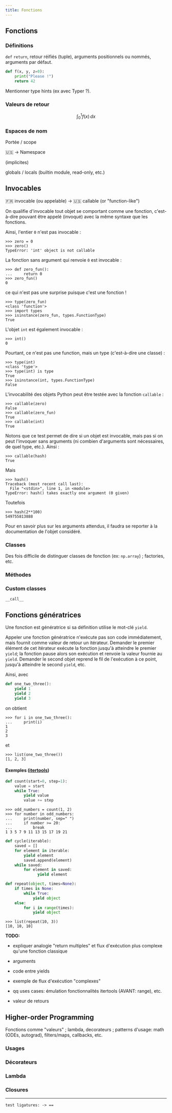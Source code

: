 ```yaml
---
title: Fonctions
---
```


Fonctions
--------------------------------------------------------------------------------

### Définitions

`def` `return`, retour réifiés (tuple), arguments positionnels ou nommés,
arguments par défaut.

``` python
def f(x, y, z=0):
    print("Please !")
    return 42
```

Mentionner type hints (ex avec Typer ?).

### Valeurs de retour

$$
\int_0^1 f(x) \, dx
$$

### Espaces de nom

Portée / scope

🇺🇸 → Namespace 

(implicites)

globals / locals (builtin module, read-only, etc.)


Invocables
--------------------------------------------------------------------------------

🇫🇷 invocable (ou appelable)  → 🇺🇸 callable (or "function-like")

On qualifie d'invocable tout objet se comportant comme une fonction,
c'est-à-dire pouvant être appelé (invoqué) avec la même syntaxe que
les fonctions.

Ainsi, l'entier `0` n'est pas invocable :

``` pycon
>>> zero = 0
>>> zero()
TypeError: 'int' object is not callable
```

La fonction sans argument qui renvoie `0` est invocable :

``` pycon
>>> def zero_fun():
...     return 0
>>> zero_fun()
0
```

ce qui n'est pas une surprise puisque c'est une fonction !

``` pycon
>>> type(zero_fun)
<class 'function'>
>>> import types
>>> isinstance(zero_fun, types.FunctionType)
True
```

L'objet `int` est également invocable :

``` pycon
>>> int()
0
```

Pourtant, ce n'est pas une function, mais un type (c'est-à-dire une classe) :

``` pycon
>>> type(int)
<class 'type'>
>>> type(int) is type
True
>>> isinstance(int, types.FunctionType)
False
```

L'invocabilité des objets Python peut être testée avec la fonction `callable` :

``` pycon
>>> callable(zero)
False
>>> callable(zero_fun)
True
>>> callable(int)
True
```

Notons que ce test permet de dire si un objet est invocable, mais pas si
on peut l'invoquer sans arguments (ni combien d'arguments sont nécessaires,
de quel type, etc.). Ainsi :

``` pycon
>>> callable(hash)
True
```

Mais
``` pycon
>>> hash()
Traceback (most recent call last):
  File "<stdin>", line 1, in <module>
TypeError: hash() takes exactly one argument (0 given)
```

Toutefois
``` pycon
>>> hash(2**100)
549755813888
```

Pour en savoir plus sur les arguments attendus, il faudra se reporter 
à la documentation de l'objet considéré.


### Classes

Des fois difficile de distinguer classes de fonction (ex: `np.array`) ;
factories, etc.

### Méthodes

### Custom classes

`__call__`


Fonctions génératrices
--------------------------------------------------------------------------------

Une fonction est génératrice si sa définition utilise le mot-clé `yield`.

Appeler une fonction génératrice n'exécute pas son code immédiatement,
mais fournit comme valeur de retour un itérateur. Demander le premier élément
de cet itérateur exécute la fonction jusqu'à atteindre le premier 
`yield`; la fonction pause alors son exécution et renvoie la valeur 
fournie au `yield`. Demander le second objet reprend le fil de l'exécution
à ce point, jusqu'à atteindre le second `yield`, etc.

Ainsi, avec 

``` python
def one_two_three():
    yield 1
    yield 2
    yield 3
```

on obtient

``` pycon
>>> for i in one_two_three():
...     print(i)
1
2
3
```

et

``` pycon
>>> list(one_two_three())
[1, 2, 3]
```

#### Exemples ([itertools])

[itertools]: https://docs.python.org/3/library/itertools.html#module-itertools

``` python
def count(start=0, step=1):
    value = start
    while True:
        yield value
        value += step
```

``` pycon
>>> odd_numbers = count(1, 2)
>>> for number in odd_numbers:
...     print(number, sep=" ")
...     if number >= 20:
...         break
1 3 5 7 9 11 13 15 17 19 21
```

``` python
def cycle(iterable):
    saved = []
    for element in iterable:
        yield element
        saved.append(element)
    while saved:
        for element in saved:
              yield element
```



``` python
def repeat(object, times=None):
    if times is None:
        while True:
            yield object
    else:
        for i in range(times):
            yield object
```

``` pycon
>>> list(repeat(10, 3))
[10, 10, 10]
```

**TODO:**

  - expliquer analogie "return multiples" et flux d'exécution plus complexe
    qu'une fonction classique

  - arguments

  - code entre yields

  - exemple de flux d'exécution "complexes"

  - qq uses cases: émulation fonctionnalités itertools (AVANT: range), etc.

  - valeur de retours



Higher-order Programming
--------------------------------------------------------------------------------

Fonctions comme "valeurs" ; lambda, decorateurs ; patterns d'usage: 
math (ODEs, autograd), filters/maps, callbacks, etc.

### Usages

### Décorateurs

### Lambda

### Closures


--------------------------------------------------------------------------------

``` pycon
test ligatures: -> ==
```
